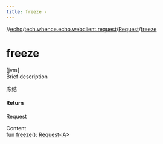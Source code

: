 ```yaml
---
title: freeze -
---
```

//[echo](../../index.md)/[tech.whence.echo.webclient.request](../index.md)/[Request](index.md)/[freeze](freeze.md)



# freeze  
[jvm]  
Brief description  


冻结



#### Return  


Request<A>

  
Content  
fun [freeze](freeze.md)(): [Request](index.md)<[A](index.md)>  



